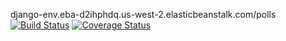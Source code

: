 django-env.eba-d2ihphdq.us-west-2.elasticbeanstalk.com/polls
[![Build Status](https://app.travis-ci.com/Caulhong/swe1-app.svg?branch=main)](https://app.travis-ci.com/Caulhong/swe1-app)
[![Coverage Status](https://coveralls.io/repos/github/Caulhong/swe1-app/badge.svg)](https://coveralls.io/github/Caulhong/swe1-app)